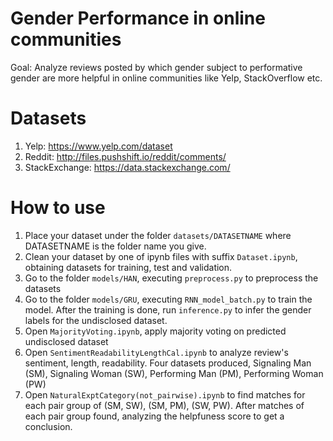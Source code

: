 # Gender Performance in online communities

Goal: Analyze reviews posted by which gender subject to performative gender are more helpful in online communities like Yelp, StackOverflow etc.

# Datasets
1. Yelp: https://www.yelp.com/dataset
2. Reddit: http://files.pushshift.io/reddit/comments/
3. StackExchange: https://data.stackexchange.com/

# How to use
1. Place your dataset under the folder `datasets/DATASETNAME` where DATASETNAME is the folder name you give.
2. Clean your dataset by one of ipynb files with suffix `Dataset.ipynb`, obtaining datasets for training, test and validation.
3. Go to the folder `models/HAN`, executing `preprocess.py` to preprocess the datasets
4. Go to the folder `models/GRU`, executing `RNN_model_batch.py` to train the model. After the training is done, run `inference.py` to infer the gender labels for the undisclosed dataset.
5. Open `MajorityVoting.ipynb`, apply majority voting on predicted undisclosed dataset
6. Open `SentimentReadabilityLengthCal.ipynb` to analyze review's sentiment, length, readability. Four datasets produced, Signaling Man (SM), Signaling Woman (SW), Performing Man (PM), Performing Woman (PW)
7. Open `NaturalExptCategory(not_pairwise).ipynb` to find matches for each pair group of (SM, SW), (SM, PM), (SW, PW). After matches of each pair group found, analyzing the helpfuness score to get a conclusion.
